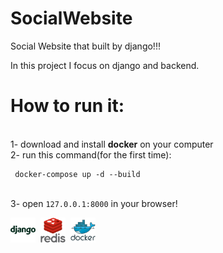 # SocialWebsite
Social Website that built by django!!!
<p>In this project I focus on django and backend.</p>

# How to run it:
</br>1- download and install **docker** on your computer
</br>2- run this command(for the first time):
```
 docker-compose up -d --build
```
</br>3- open ``127.0.0.1:8000`` in your browser!


<img src="https://github.com/devicons/devicon/blob/master/icons/django/django-plain-wordmark.svg"  title="django" alt="django" width="40" height="40"/>&nbsp;
<img src="https://github.com/devicons/devicon/blob/master/icons/redis/redis-original-wordmark.svg"  title="django" alt="django" width="40" height="40"/>&nbsp;
<img src="https://github.com/devicons/devicon/blob/master/icons/docker/docker-original-wordmark.svg"  title="django" alt="django" width="40" height="40"/>&nbsp;
